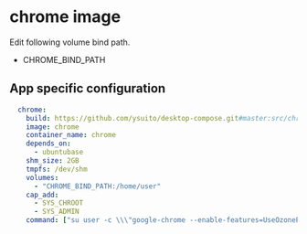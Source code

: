# chrome image

Edit following volume bind path.
- CHROME_BIND_PATH

## App specific configuration
```yaml
  chrome:
    build: https://github.com/ysuito/desktop-compose.git#master:src/chrome
    image: chrome
    container_name: chrome
    depends_on:
      - ubuntubase
    shm_size: 2GB
    tmpfs: /dev/shm
    volumes:
      - "CHROME_BIND_PATH:/home/user"
    cap_add:
      - SYS_CHROOT
      - SYS_ADMIN
    command: ["su user -c \\\"google-chrome --enable-features=UseOzonePlatform --ozone-platform=wayland\\\""]
```
